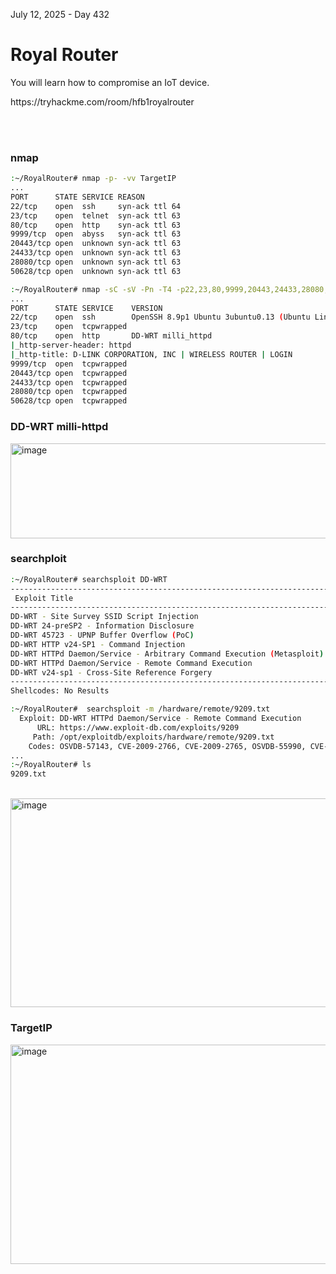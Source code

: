 <p>July 12, 2025 - Day 432</p>
<h1>Royal Router</h1>
<p>You will learn how to compromise an IoT device.</p>
<p>https://tryhackme.com/room/hfb1royalrouter</p>


<br>


<br>

<h3>nmap</h3>

```bash
:~/RoyalRouter# nmap -p- -vv TargetIP
...
PORT      STATE SERVICE REASON
22/tcp    open  ssh     syn-ack ttl 64
23/tcp    open  telnet  syn-ack ttl 63
80/tcp    open  http    syn-ack ttl 63
9999/tcp  open  abyss   syn-ack ttl 63
20443/tcp open  unknown syn-ack ttl 63
24433/tcp open  unknown syn-ack ttl 63
28080/tcp open  unknown syn-ack ttl 63
50628/tcp open  unknown syn-ack ttl 63
```

```bash
:~/RoyalRouter# nmap -sC -sV -Pn -T4 -p22,23,80,9999,20443,24433,28080,50628 TargetIP
...
PORT      STATE SERVICE    VERSION
22/tcp    open  ssh        OpenSSH 8.9p1 Ubuntu 3ubuntu0.13 (Ubuntu Linux; protocol 2.0)
23/tcp    open  tcpwrapped
80/tcp    open  http       DD-WRT milli_httpd
|_http-server-header: httpd
|_http-title: D-LINK CORPORATION, INC | WIRELESS ROUTER | LOGIN
9999/tcp  open  tcpwrapped
20443/tcp open  tcpwrapped
24433/tcp open  tcpwrapped
28080/tcp open  tcpwrapped
50628/tcp open  tcpwrapped
```

<h3>DD-WRT milli-httpd</h3>

<img width="660" height="152" alt="image" src="https://github.com/user-attachments/assets/3ea97c48-a543-4b93-a1e8-3ac45e8faa46" />


<h3>searchploit</h3>

```bash
:~/RoyalRouter# searchsploit DD-WRT
------------------------------------------------------------------------------------------------------------- ---------------------------------
 Exploit Title                                                                                               |  Path
------------------------------------------------------------------------------------------------------------- ---------------------------------
DD-WRT - Site Survey SSID Script Injection                                                                   | multiple/remote/32189.py
DD-WRT 24-preSP2 - Information Disclosure                                                                    | hardware/remote/15842.txt
DD-WRT 45723 - UPNP Buffer Overflow (PoC)                                                                    | hardware/dos/49730.py
DD-WRT HTTP v24-SP1 - Command Injection                                                                      | linux/remote/10030.rb
DD-WRT HTTPd Daemon/Service - Arbitrary Command Execution (Metasploit)                                       | cgi/webapps/16856.rb
DD-WRT HTTPd Daemon/Service - Remote Command Execution                                                       | hardware/remote/9209.txt
DD-WRT v24-sp1 - Cross-Site Reference Forgery                                                                | hardware/remote/7389.html
------------------------------------------------------------------------------------------------------------- ---------------------------------
Shellcodes: No Results
```

```bash
:~/RoyalRouter#  searchsploit -m /hardware/remote/9209.txt
  Exploit: DD-WRT HTTPd Daemon/Service - Remote Command Execution
      URL: https://www.exploit-db.com/exploits/9209
     Path: /opt/exploitdb/exploits/hardware/remote/9209.txt
    Codes: OSVDB-57143, CVE-2009-2766, CVE-2009-2765, OSVDB-55990, CVE-2008-6975, OSVDB-55636, CVE-2008-6974
...
:~/RoyalRouter# ls
9209.txt
```

<br>

<img width="976" height="334" alt="image" src="https://github.com/user-attachments/assets/c7d95861-803f-4432-859e-a27e9dca2f99" />


<H3>TargetIP</H3>

<img width="1074" height="351" alt="image" src="https://github.com/user-attachments/assets/83d28eaa-ae14-4826-af9c-d246f85e8971" />



```bash

```


